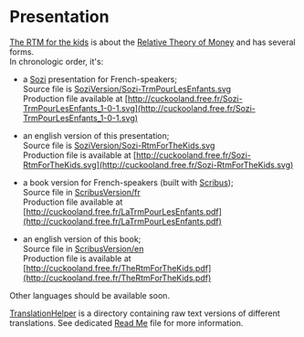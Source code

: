 Presentation
============

[The RTM for the kids](http://cuckooland.free.fr/TheRtmForTheKids.html) is about the [Relative Theory of Money](http://www.creationmonetaire.info/2012/11/theorie-relative-de-la-monnaie-2-718.html) and has several forms.  
In chronologic order, it's:

- a [Sozi](https://sozi.baierouge.fr/) presentation for French-speakers;  
Source file is [SoziVersion/Sozi-TrmPourLesEnfants.svg](SoziVersion/Sozi-TrmPourLesEnfants.svg)  
Production file available at [http://cuckooland.free.fr/Sozi-TrmPourLesEnfants_1-0-1.svg](http://cuckooland.free.fr/Sozi-TrmPourLesEnfants_1-0-1.svg)

- an english version of this presentation;  
Source file is [SoziVersion/Sozi-RtmForTheKids.svg](SoziVersion/Sozi-RtmForTheKids.svg)  
Production file is available at [http://cuckooland.free.fr/Sozi-RtmForTheKids.svg](http://cuckooland.free.fr/Sozi-RtmForTheKids.svg)

- a book version for French-speakers (built with [Scribus](https://www.scribus.net/));  
Source file in [ScribusVersion/fr](ScribusVersion/fr)  
Production file available at [http://cuckooland.free.fr/LaTrmPourLesEnfants.pdf](http://cuckooland.free.fr/LaTrmPourLesEnfants.pdf)

- an english version of this book;  
Source file in [ScribusVersion/en](ScribusVersion/en)  
Production file is available at [http://cuckooland.free.fr/TheRtmForTheKids.pdf](http://cuckooland.free.fr/TheRtmForTheKids.pdf)

Other languages should be available soon. 

[TranslationHelper](TranslationHelper) is a directory containing raw text versions of different translations. See dedicated [Read Me](TranslationHelper/ReadMe.md) file for more information.